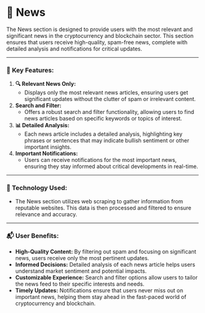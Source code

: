 # 📰 News

The News section is designed to provide users with the most relevant and significant news in the cryptocurrency and blockchain sector. This section ensures that users receive high-quality, spam-free news, complete with detailed analysis and notifications for critical updates.

***

### 📰 **Key Features:**

1. **🔍 Relevant News Only:**
   * Displays only the most relevant news articles, ensuring users get significant updates without the clutter of spam or irrelevant content.
2. **Search and Filter:**
   * Offers a robust search and filter functionality, allowing users to find news articles based on specific keywords or topics of interest.
3. **📊 Detailed Analysis:**
   * Each news article includes a detailed analysis, highlighting key phrases or sentences that may indicate bullish sentiment or other important insights.
4. **Important Notifications:**
   * Users can receive notifications for the most important news, ensuring they stay informed about critical developments in real-time.

***

### **📂 Technology Used:**

* The News section utilizes web scraping to gather information from reputable websites. This data is then processed and filtered to ensure relevance and accuracy.

***

### **📬 User Benefits:**

* **High-Quality Content:** By filtering out spam and focusing on significant news, users receive only the most pertinent updates.
* **Informed Decisions:** Detailed analysis of each news article helps users understand market sentiment and potential impacts.
* **Customizable Experience:** Search and filter options allow users to tailor the news feed to their specific interests and needs.
* **Timely Updates:** Notifications ensure that users never miss out on important news, helping them stay ahead in the fast-paced world of cryptocurrency and blockchain.

